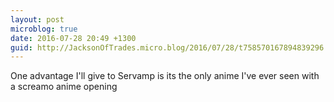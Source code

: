 ```yaml
---
layout: post
microblog: true
date: 2016-07-28 20:49 +1300
guid: http://JacksonOfTrades.micro.blog/2016/07/28/t758570167894839296.html
---
```

One advantage I'll give to Servamp is its the only anime I've ever seen with a screamo anime opening
